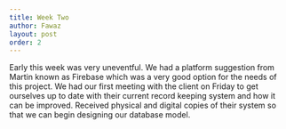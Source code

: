 ```yaml
---
title: Week Two
author: Fawaz
layout: post
order: 2
---
```


Early this week was very uneventful. We had a platform suggestion from Martin known as Firebase which was a very good option for the needs of this project. We had our first meeting with the client on Friday to get ourselves up to date with their current record keeping system and how it can be improved. Received physical and digital copies of their system so that we can begin designing our database model.